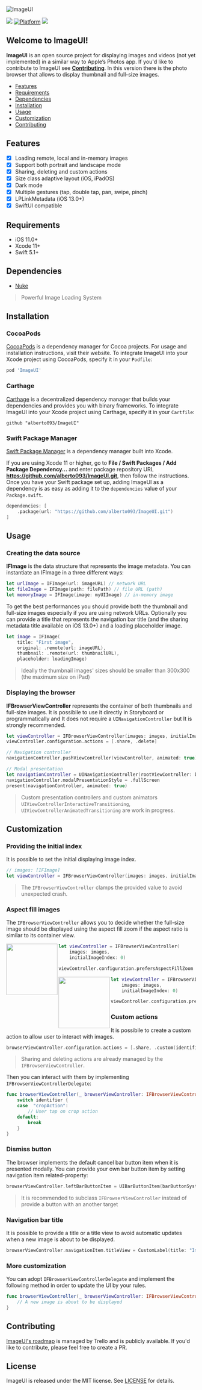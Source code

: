 ![ImageUI](https://user-images.githubusercontent.com/9810726/81400704-08c6f080-912e-11ea-8833-114e0cc0c773.png)  

<img src="https://img.shields.io/cocoapods/v/ImageUI.svg?label=version"> [![Platform](https://img.shields.io/cocoapods/p/ImageUI.svg?style=flat)](https://developer.apple.com/iphone/index.action)   <img src="https://img.shields.io/badge/supports-Swift%20Package%20Manager%2C%20CocoaPods%2C%20Carthage-green.svg">

## Welcome to ImageUI!
**ImageUI** is an open source project for displaying images and videos (not yet implemented) in a similar way to Apple’s Photos app.
If you'd like to contribute to ImageUI see [**Contributing**](#contributing).
In this version there is the photo browser that allows to display thumbnail and full-size images.

- [Features](#features)
- [Requirements](#requirements)
- [Dependencies](#dependencies)
- [Installation](#installation)
- [Usage](#usage)
- [Customization](#customization)
- [Contributing](#contributing)

## Features
- [x] Loading remote, local and in-memory images
- [x] Support both portrait and landscape mode
- [x] Sharing, deleting and custom actions
- [x] Size class adaptive layout (iOS, iPadOS)
- [x] Dark mode
- [x] Multiple gestures (tap, double tap, pan, swipe, pinch)
- [x] LPLinkMetadata (iOS 13.0+)
- [x] SwiftUI compatible

## Requirements
- iOS 11.0+
- Xcode 11+
- Swift 5.1+

## Dependencies
- [Nuke](https://github.com/kean/Nuke)
> Powerful Image Loading System

## Installation

### CocoaPods
[CocoaPods](https://cocoapods.org) is a dependency manager for Cocoa projects. For usage and installation instructions, visit their website. To integrate ImageUI into your Xcode project using CocoaPods, specify it in your `Podfile`:

```ruby
pod 'ImageUI'
```

### Carthage
[Carthage](https://github.com/Carthage/Carthage) is a decentralized dependency manager that builds your dependencies and provides you with binary frameworks. To integrate ImageUI into your Xcode project using Carthage, specify it in your `Cartfile`:

```ogdl
github "alberto093/ImageUI"
```

### Swift Package Manager
[Swift Package Manager](https://swift.org/package-manager/) is a dependency manager built into Xcode.

If you are using Xcode 11 or higher, go to **File / Swift Packages / Add Package Dependency...** and enter package repository URL **https://github.com/alberto093/ImageUI.git**, then follow the instructions.
Once you have your Swift package set up, adding ImageUI as a dependency is as easy as adding it to the `dependencies` value of your `Package.swift`.

```swift
dependencies: [
    .package(url: "https://github.com/alberto093/ImageUI.git")
]
```

## Usage

### Creating the data source
**IFImage** is the data structure that represents the image metadata.
You can instantiate an IFImage in a three different ways:
```swift
let urlImage = IFImage(url: imageURL) // network URL
let fileImage = IFImage(path: filePath) // file URL (path)
let memoryImage = IFImage(image: myUIImage) // in-memory image
```
To get the best performances you should provide both the thumbnail and full-size images especially if you are using network URLs.
Optionally you can provide a title that represents the navigation bar title (and the sharing metadata title available on iOS 13.0+) and a loading placeholder image.
```swift
let image = IFImage(
    title: "First image",
    original: .remote(url: imageURL),
    thumbnail: .remote(url: thumbnailURL),
    placeholder: loadingImage)
```
> Ideally the thumbnail images' sizes should be smaller than 300x300 (the maximum size on iPad)

### Displaying the browser
**IFBrowserViewController** represents the container of both thumbnails and full-size images.
It is possibile to use it directly in Storyboard or programmatically and It does not require a `UINavigationController` but It is strongly recommended.

```swift
let viewController = IFBrowserViewController(images: images, initialImageIndex: 0)
viewController.configuration.actions = [.share, .delete]

// Navigation controller
navigationController.pushViewController(viewController, animated: true)

// Modal presentation
let navigationController = UINavigationController(rootViewController: browserViewController)
navigationController.modalPresentationStyle = .fullScreen
present(navigationController, animated: true)
```

> Custom presentation controllers and custom animators `UIViewControllerInteractiveTransitioning`, `UIViewControllerAnimatedTransitioning` are work in progress.
## Customization

### Providing the initial index
It is possible to set the initial displaying image index.
```swift
// images: [IFImage]
let viewController = IFBrowserViewController(images: images, initialImageIndex: .random(in: images.indices))
```
>The `IFBrowserViewController` clamps the provided value to avoid unexpected crash.

###  Aspect fill images
The `IFBrowserViewController` allows you to decide whether the full-size image should be displayed using the aspect fill zoom if the aspect ratio is similar to its container view. 

<p align="center">
<img align="left" height="136" src="https://user-images.githubusercontent.com/9810726/81415560-e5f60580-9148-11ea-99db-b939e3a0e57c.png">

```swift
let viewController = IFBrowserViewController(
    images: images, 
    initialImageIndex: 0)

viewController.configuration.prefersAspectFillZoom = false 
```
</p>

<p align="center">
<img align="left" height="136" src="https://user-images.githubusercontent.com/9810726/81415520-da0a4380-9148-11ea-9dab-c0c9aae1daea.png">

```swift
let viewController = IFBrowserViewController(
    images: images, 
    initialImageIndex: 0)

viewController.configuration.prefersAspectFillZoom = true
```
</p>

### Custom actions
It is possibile to create a custom action to allow user to interact with images.
```swift
browserViewController.configuration.actions = [.share, .custom(identifier: "cropAction", image: cropImage)]
```
>Sharing and deleting actions are already managed by the `IFBrowserViewController`.

Then you can interact with them by implementing `IFBrowserViewControllerDelegate`:
```swift
func browserViewController(_ browserViewController: IFBrowserViewController, didSelectActionWith identifier: String, forImageAt index: Int) {
    switch identifier {
    case  "cropAction":
        // User tap on crop action
    default:
        break
    }
}
```

### Dismiss button
The browser implements the default cancel bar button item when it is presented modally. You can provide your own bar button item by setting navigation item related-property:
```swift
browserViewController.leftBarButtonItem = UIBarButtonItem(barButtonSystemItem: .close, target: self, action: #selector(closeButtonDidTap))
```
> It is recommended to subclass `IFBrowserViewController` instead of provide a button with an another target

### Navigation bar title
It is possible to provide a title or a title view to avoid automatic updates when a new image is about to be displayed.
```swift
browserViewController.navigationItem.titleView = CustomLabel(title: "ImageUI", subtitle: "My album")
```

### More customization
You can adopt `IFBrowserViewControllerDelegate` and implement the following method in order to update the UI by your rules.

```swift
func browserViewController(_ browserViewController: IFBrowserViewController, willDisplayImageAt index: Int) {
    // A new image is about to be displayed
}
```

## Contributing
[ImageUI's roadmap](https://trello.com/b/EyLeOgmV/imageui) is managed by Trello and is publicly available. If you'd like to contribute, please feel free to create a PR.

## License
ImageUI is released under the MIT license. See [LICENSE](https://github.com/alberto093/ImageUI/blob/master/LICENSE) for details.
